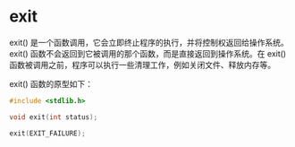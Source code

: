 # exit

exit() 是一个函数调用，它会立即终止程序的执行，并将控制权返回给操作系统。exit() 函数不会返回到它被调用的那个函数，而是直接返回到操作系统。在 exit() 函数被调用之前，程序可以执行一些清理工作，例如关闭文件、释放内存等。

exit() 函数的原型如下：

```c
#include <stdlib.h>

void exit(int status);

exit(EXIT_FAILURE);
```